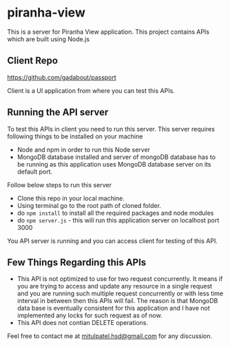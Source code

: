 # piranha-view
This is a server for Piranha View application. This project contains APIs which are built using Node.js 

## Client Repo
https://github.com/gadabout/passport

Client is a UI application from where you can test this APIs.

## Running the API server

To test this APIs in client you need to run this server.
This server requires following things to be installed on your machine
* Node and npm in order to run this Node server
* MongoDB database installed and server of mongoDB database has to be running as this application uses MongoDB database server on its default port.
 
Follow below steps to run this server
* Clone this repo in your local machine. 
* Using terminal go to the root path of cloned folder.
* do `npm install` to install all the required packages and node modules
* do `npm server.js` - this will run this application server on localhost port 3000

You API server is running and you can access client for testing of this API.

## Few Things Regarding this APIs
* This API is not optimized to use for two request concurrently. It means if you are trying to access and update any resource in a single request and you are running such multiple request concurrently or with less time interval in between then this APIs will fail. The reason is that MongoDB data base is eventually consistent for this application and I have not implemented any locks for such request as of now.
* This API does not contian DELETE operations.


Feel free to contact me at mitulpatel.hsd@gmail.com for any discussion.
